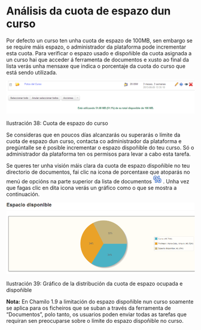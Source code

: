 # Análisis da cuota de espazo dun curso

Por defecto un curso ten unha cuota de espazo de 100MB, sen embargo se se require máis espazo, o administrador da plataforma pode incrementar esta cuota. Para verificar o espazo usado e dispoñible da cuota asignada a un curso hai que acceder á ferramenta de documentos e xusto ao final da lista verás unha mensaxe que indica o porcentaje da cuota do curso que está sendo utilizada.

![](../../.gitbook/assets/graficos4%20%285%29.png)

Ilustración 38: Cuota de espazo do curso

Se consideras que en poucos días alcanzarás ou superarás o límite da cuota de espazo dun curso, contacta co administrador da plataforma e pregúntalle se é posible incrementar o espazo dispoñible do teu curso. Só o administrador da plataforma ten os permisos para levar a cabo esta tarefa.

Se queres ter unha visión máis clara da cuota de espazo dispoñible no teu directorio de documentos, fai clic na icona de porcentaxe que atoparás no menú de opcións na parte superior da lista de documentos ![](../../.gitbook/assets/graphics125%20%284%29.png) . Unha vez que fagas clic en dita icona verás un gráfico como o que se mostra a continuación.

![](../../.gitbook/assets/graficos5%20%286%29.png)

Ilustración 39: Gráfico de la distribución da cuota de espazo ocupada e dispoñible

**Nota:** En Chamilo 1.9 a limitación do espazo dispoñible nun curso soamente se aplica para os ficheiros que se suban a través da ferramenta de “Documentos”, polo tanto, os usuarios poden enviar todas as tarefas que requiran sen preocuparse sobre o límite do espazo dispoñible no curso.


